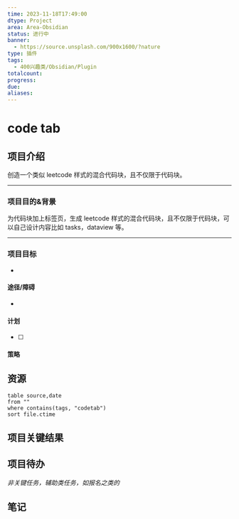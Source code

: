 ```yaml
---
time: 2023-11-18T17:49:00
dtype: Project
area: Area-Obsidian
status: 进行中
banner:
  - https://source.unsplash.com/900x1600/?nature
type: 插件
tags:
  - 400兴趣类/Obsidian/Plugin
totalcount: 
progress: 
due: 
aliases:
---
```

# code tab

## 项目介绍
创造一个类似 leetcode 样式的混合代码块，且不仅限于代码块。

---
### 项目目的&背景
为代码块加上标签页，生成 leetcode 样式的混合代码块，且不仅限于代码块，可以自己设计内容比如 tasks，dataview 等。

---
### 项目目标
- 

#### 途径/障碍
- 
 
#### 计划
- [ ] 

#### 策略


## 资源
```dataview
table source,date
from ""   
where contains(tags, "codetab")
sort file.ctime
```

## 项目关键结果


## 项目待办

*非关键任务，辅助类任务，如报名之类的*


## 笔记
